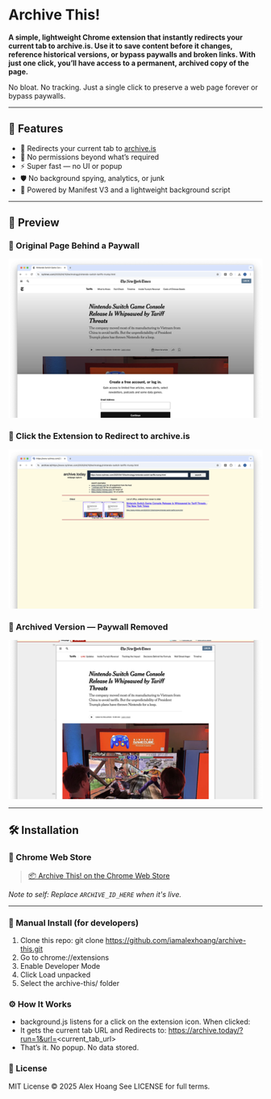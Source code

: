# Archive This!

**A simple, lightweight Chrome extension that instantly redirects your current tab to archive.is. Use it to save content before it changes, reference historical versions, or bypass paywalls and broken links. With just one click, you’ll have access to a permanent, archived copy of the page.**

No bloat. No tracking. Just a single click to preserve a web page forever or bypass paywalls.

---

## 🚀 Features

- 🧭 Redirects your current tab to [archive.is](https://archive.is)
- 🧼 No permissions beyond what’s required
- ⚡ Super fast — no UI or popup
- 🛡️ No background spying, analytics, or junk
- 🔧 Powered by Manifest V3 and a lightweight background script

---

## 📸 Preview

### 🔹 Original Page Behind a Paywall  
![URL Behind Paywall](images/screenshot-1.png)

### 🔹 Click the Extension to Redirect to archive.is  
![Redirecting to archive](images/screenshot-2.png)

### 🔹 Archived Version — Paywall Removed  
![Archived success page](images/screenshot-3.png)

---

## 🛠 Installation

### 🔗 Chrome Web Store

> [📦 Archive This! on the Chrome Web Store](https://chrome.google.com/webstore/detail/ARCHIVE_ID_HERE)

_Note to self: Replace `ARCHIVE_ID_HERE` when it's live._

---

### 🧪 Manual Install (for developers)

1. Clone this repo: git clone https://github.com/iamalexhoang/archive-this.git
2. Go to chrome://extensions
3. Enable Developer Mode
4. Click Load unpacked
5. Select the archive-this/ folder

### ⚙️ How It Works
- background.js listens for a click on the extension icon. When clicked:
- It gets the current tab URL and Redirects to: https://archive.today/?run=1&url=<current_tab_url>
- That’s it. No popup. No data stored.

### 📄 License
MIT License © 2025 Alex Hoang
See LICENSE for full terms.